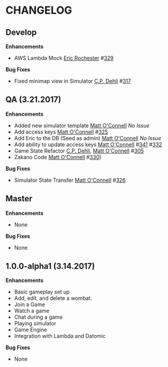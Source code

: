 CHANGELOG
=========

## Develop
**Enhancements**
* AWS Lambda Mock
	[Eric Rochester](https://github.com/erochest) #[329](https://github.com/willowtreeapps/wombats-api/issues/329)

**Bug Fixes**
* Fixed minimap view in Simulator
    [C.P. Dehli][/dehli] #[317](https://github.com/willowtreeapps/wombats-api/issues/317)

## QA (3.21.2017)
**Enhancements**
* Added new simulator template
	[Matt O'Connell](https://github.com/oconn) *No Issue*
* Add access keys
    [Matt O'Connell][/oconn] #[325](https://github.com/willowtreeapps/wombats-api/issues/325)
* Add Eric to the DB (Seed as admin)
    [Matt O'Connell][/oconn] *No Issue*
* Add ability to update access keys
    [Matt O'Connell][/oconn] #[341](https://github.com/willowtreeapps/wombats-api/issues/341) #[332](https://github.com/willowtreeapps/wombats-api/issues/332)
* Game State Refactor
    [C.P. Dehli][/dehli], [Matt O'Connell][/oconn] #[305](https://github.com/willowtreeapps/wombats-api/issues/305)
* Zakano Code
    [Matt O'Connell][/oconn] #[330](https://github.com/willowtreeapps/wombats-api/issues/330))

**Bug Fixes**
* Simulator State Transfer
    [Matt O'Connell][/oconn] #[326](https://github.com/willowtreeapps/wombats-api/issues/326)

## Master
**Enhancements**
* None

**Bug Fixes**
* None

## 1.0.0-alpha1 (3.14.2017)
**Enhancements**
* Basic gameplay set up
* Add, edit, and delete a wombat.
* Join a Game
* Watch a game
* Chat during a game
* Playing simulator
* Game Engine
* Integration with Lambda and Datomic

**Bug Fixes**
* None

[/dehli]: https://github.com/dehli
[/emily]: https://github.com/emilyseibert
[/oconn]: https://github.com/oconn

